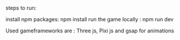 steps to run:

install npm packages: npm install
run the game locally : npm run dev


Used gameframeworks are :
Three js, Pixi js and gsap for animations
